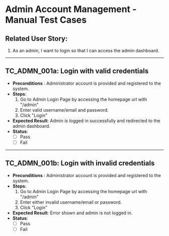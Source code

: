 # Admin Account Management - Manual Test Cases

## Related User Story:
1. As an admin, I want to login so that I can access the admin dashboard.

--- 
## TC_ADMN_001a: Login with valid credentials
- **Preconditions** : Administrator account is provided and registered to the system.
- **Steps**: 
   1. Go to Admin Login Page by accessing the homepage url with "/admin"
   2. Enter valid username/email and password.
   3. Click "Login"
- **Expected Result**: Admin is logged in successfully and redirected to the admin dashboard.
- **Status**: 
    - [ ] Pass
    - [ ] Fail

--- 
## TC_ADMN_001b: Login with invalid credentials
- **Preconditions** : Administrator account is provided and registered to the system.
- **Steps**: 
   1. Go to Admin Login Page by accessing the homepage url with "/admin"
   2. Enter either invalid username/email or password.
   3. Click "Login"
- **Expected Result**: Error shown and admin is not logged in.
- **Status**: 
    - [ ] Pass
    - [ ] Fail
